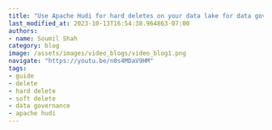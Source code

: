 ```yaml
---
title: "Use Apache Hudi for hard deletes on your data lake for data governance | Hudi Labs"
last_modified_at: 2023-10-13T16:54:38.964863-07:00
authors:
- name: Soumil Shah
category: blog
image: /assets/images/video_blogs/video_blog1.png
navigate: "https://youtu.be/n0s4MDaV9HM"
tags:
- guide
- delete
- hard delete
- soft delete
- data governance
- apache hudi
---
```

